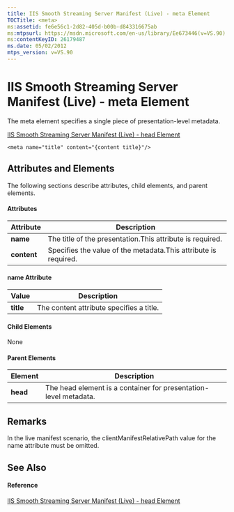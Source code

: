 ```yaml
---
title: IIS Smooth Streaming Server Manifest (Live) - meta Element
TOCTitle: <meta>
ms:assetid: fe6e56c1-2d82-405d-b00b-d843316675ab
ms:mtpsurl: https://msdn.microsoft.com/en-us/library/Ee673446(v=VS.90)
ms:contentKeyID: 26179487
ms.date: 05/02/2012
mtps_version: v=VS.90
---
```


# IIS Smooth Streaming Server Manifest (Live) - meta Element

The meta element specifies a single piece of presentation-level metadata.

[IIS Smooth Streaming Server Manifest (Live) - head Element](iis-smooth-streaming-server-manifest-live-head-element.md)  

    <meta name="title" content="{content title}"/>

## Attributes and Elements

The following sections describe attributes, child elements, and parent elements.

#### Attributes

|Attribute|Description|
|--- |--- |
|**name**|The title of the presentation.This attribute is required.|
|**content**|Specifies the value of the metadata.This attribute is required.|


#### name Attribute

|Value|Description|
|--- |--- |
|**title**|The content attribute specifies a title.|

#### Child Elements

None

#### Parent Elements

|Element|Description|
|--- |--- |
|**head**|The head element is a container for presentation-level metadata.|

## Remarks

In the live manifest scenario, the clientManifestRelativePath value for the name attribute must be omitted.

## See Also

#### Reference

[IIS Smooth Streaming Server Manifest (Live) - head Element](iis-smooth-streaming-server-manifest-live-head-element.md)

